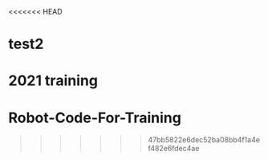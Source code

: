 <<<<<<< HEAD
# test2
 2021 training
=======
# Robot-Code-For-Training
 
>>>>>>> 47bb5822e6dec52ba08bb4f1a4ef482e6fdec4ae
